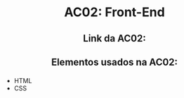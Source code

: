 # <p align = "center"><b> AC02: Front-End </b></p>

##  <p align = "center"> Link da AC02:  </p>

## <p align = "center"> Elementos usados na AC02: </p>

- HTML
- CSS
